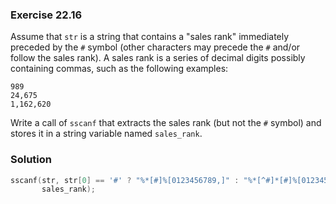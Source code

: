 ### Exercise 22.16

Assume that `str` is a string that contains a "sales rank" immediately preceded
by the `#` symbol (other characters may precede the `#` and/or follow the sales
rank). A sales rank is a series of decimal digits possibly containing commas,
such as the following examples:

```
989
24,675
1,162,620
```

Write a call of `sscanf` that extracts the sales rank (but not the `#` symbol)
and stores it in a string variable named `sales_rank`.

### Solution

```c
sscanf(str, str[0] == '#' ? "%*[#]%[0123456789,]" : "%*[^#]*[#]%[0123456789,]",
       sales_rank);
```
